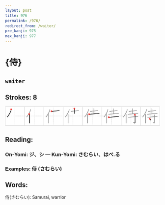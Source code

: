 ```yaml
---
layout: post
title: 976
permalink: /976/
redirect_from: /waiter/
pre_kanji: 975
nex_kanji: 977
---
```


# {侍}

## `waiter`

## Strokes: 8

<div class="stroke"><img src="../images/E4BE8D.png" /></div>

## Reading:

### On-Yomi: ジ、シ &mdash; Kun-Yomi: さむらい、はべ.る

### Examples: 侍 (さむらい)

## Words:

侍(さむらい): Samurai, warrior
